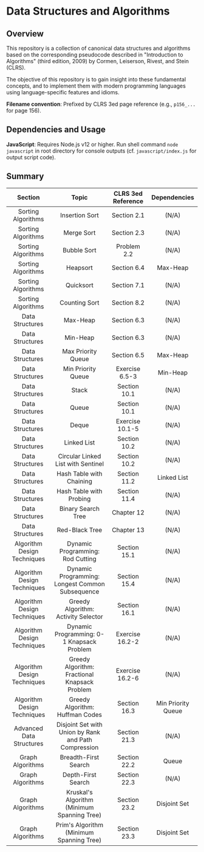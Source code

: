 # Data Structures and Algorithms

## Overview

This repository is a collection of canonical data structures and algorithms based on the corresponding pseudocode described in "Introduction to Algorithms" (third edition, 2009) by Cormen, Leiserson, Rivest, and Stein (CLRS).

The objective of this repository is to gain insight into these fundamental concepts, and to implement them with modern programming languages using language-specific features and idioms.

**Filename convention**: Prefixed by CLRS 3ed page reference (e.g., `p156_...` for page 156).

## Dependencies and Usage

**JavaScript**: Requires Node.js v12 or higher. Run shell command `node javascript` in root directory for console outputs (cf. `javascript/index.js` for output script code).

## Summary

| Section | Topic | CLRS 3ed Reference | Dependencies |
| :---: | :---: | :---: | :---: |
| Sorting Algorithms | Insertion Sort | Section 2.1 | (N/A) |
| Sorting Algorithms | Merge Sort | Section 2.3 | (N/A) |
| Sorting Algorithms | Bubble Sort | Problem 2.2 | (N/A) |
| Sorting Algorithms | Heapsort | Section 6.4 | Max-Heap |
| Sorting Algorithms | Quicksort | Section 7.1 | (N/A) |
| Sorting Algorithms | Counting Sort | Section 8.2 | (N/A) |
| Data Structures | Max-Heap | Section 6.3 | (N/A) |
| Data Structures | Min-Heap | Section 6.3 | (N/A) |
| Data Structures | Max Priority Queue | Section 6.5 | Max-Heap |
| Data Structures | Min Priority Queue | Exercise 6.5-3 | Min-Heap |
| Data Structures | Stack | Section 10.1 | (N/A) |
| Data Structures | Queue | Section 10.1 | (N/A) |
| Data Structures | Deque | Exercise 10.1-5 | (N/A) |
| Data Structures | Linked List | Section 10.2 | (N/A) |
| Data Structures | Circular Linked List with Sentinel | Section 10.2 | (N/A) |
| Data Structures | Hash Table with Chaining | Section 11.2 | Linked List |
| Data Structures | Hash Table with Probing | Section 11.4 | (N/A) |
| Data Structures | Binary Search Tree | Chapter 12 | (N/A) |
| Data Structures | Red-Black Tree | Chapter 13 | (N/A) |
| Algorithm Design Techniques | Dynamic Programming: Rod Cutting | Section 15.1 | (N/A) |
| Algorithm Design Techniques | Dynamic Programming: Longest Common Subsequence | Section 15.4 | (N/A) |
| Algorithm Design Techniques | Greedy Algorithm: Activity Selector | Section 16.1 | (N/A) |
| Algorithm Design Techniques | Dynamic Programming: 0-1 Knapsack Problem | Exercise 16.2-2 | (N/A) |
| Algorithm Design Techniques | Greedy Algorithm: Fractional Knapsack Problem | Exercise 16.2-6 | (N/A) |
| Algorithm Design Techniques | Greedy Algorithm: Huffman Codes| Section 16.3 | Min Priority Queue |
| Advanced Data Structures | Disjoint Set with Union by Rank and Path Compression | Section 21.3  | (N/A) |
| Graph Algorithms | Breadth-First Search | Section 22.2 | Queue |
| Graph Algorithms | Depth-First Search | Section 22.3 | (N/A) |
| Graph Algorithms | Kruskal's Algorithm (Minimum Spanning Tree) | Section 23.2 | Disjoint Set |
| Graph Algorithms | Prim's Algorithm (Minimum Spanning Tree) | Section 23.3 | Disjoint Set |
